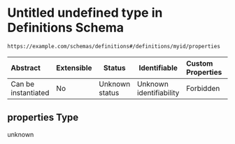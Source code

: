 # Untitled undefined type in Definitions Schema

```txt
https://example.com/schemas/definitions#/definitions/myid/properties
```




| Abstract            | Extensible | Status         | Identifiable            | Custom Properties | Additional Properties | Access Restrictions | Defined In                                                                                       |
| :------------------ | ---------- | -------------- | ----------------------- | :---------------- | --------------------- | ------------------- | ------------------------------------------------------------------------------------------------ |
| Can be instantiated | No         | Unknown status | Unknown identifiability | Forbidden         | Allowed               | none                | [definitions.schema.json\*](../generated-schemas/definitions.schema.json "open original schema") |

## properties Type

unknown
